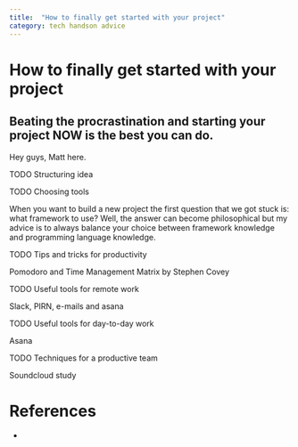 ```yaml
---
title:  "How to finally get started with your project"
category: tech handson advice
---
```


# How to finally get started with your project
## Beating the procrastination and starting your project NOW is the best you can do.

Hey guys, Matt here.

TODO Structuring idea


TODO Choosing tools

When you want to build a new project the first question that we got stuck is: what framework to use? Well, the answer can become philosophical but my advice is to always balance your choice between framework knowledge and programming language knowledge.

TODO Tips and tricks for productivity

Pomodoro and Time Management Matrix by Stephen Covey

TODO Useful tools for remote work

Slack, PIRN, e-mails and asana

TODO Useful tools for day-to-day work

Asana

TODO Techniques for a productive team

Soundcloud study

# References

- 

